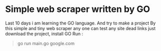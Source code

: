# Simple web scraper written by GO 

Last 10 days i  am learning the GO language. And try to make a project
By this simple and tiny web scraper any one can test any site dead links
just download the project, install GO  Run  : 
>  go run main.go google.com

